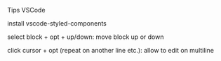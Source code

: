 Tips VSCode

install vscode-styled-components

select block + opt + up/down: move block up or down

click cursor + opt (repeat on another line etc.): allow to edit on multiline

